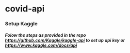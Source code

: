 # covid-api

### Setup Kaggle

##### Folow the steps as provided in the repo https://github.com/Kaggle/kaggle-api to set up api key or https://www.kaggle.com/docs/api
